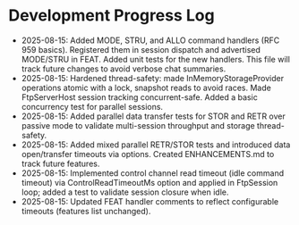 # Development Progress Log

- 2025-08-15: Added MODE, STRU, and ALLO command handlers (RFC 959 basics). Registered them in session dispatch and advertised MODE/STRU in FEAT. Added unit tests for the new handlers. This file will track future changes to avoid verbose chat summaries.
- 2025-08-15: Hardened thread-safety: made InMemoryStorageProvider operations atomic with a lock, snapshot reads to avoid races. Made FtpServerHost session tracking concurrent-safe. Added a basic concurrency test for parallel sessions.
- 2025-08-15: Added parallel data transfer tests for STOR and RETR over passive mode to validate multi-session throughput and storage thread-safety.
- 2025-08-15: Added mixed parallel RETR/STOR tests and introduced data open/transfer timeouts via options. Created ENHANCEMENTS.md to track future features.
- 2025-08-15: Implemented control channel read timeout (idle command timeout) via ControlReadTimeoutMs option and applied in FtpSession loop; added a test to validate session closure when idle.
- 2025-08-15: Updated FEAT handler comments to reflect configurable timeouts (features list unchanged).
